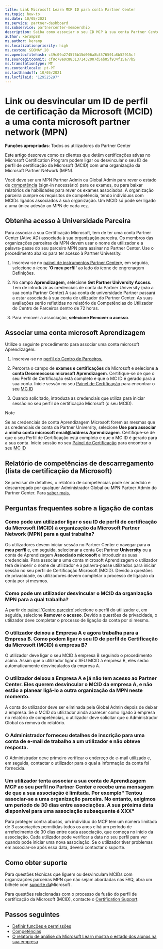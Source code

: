 ```yaml
---
title: Link Microsoft Learn MCP ID para conta Partner Center
ms.topic: how-to
ms.date: 10/05/2021
ms.service: partner-dashboard
ms.subservice: partnercenter-membership
description: Saiba como associar o seu ID MCP à sua conta Partner Center para que a sua empresa possa ver os caminhos de treino e aprendizagem que tomou em relação às competências.
author: keramp88
ms.author: keramp
ms.localizationpriority: high
ms.custom: SEOMAY.20
ms.openlocfilehash: c39c09a274576b15d006a8b3576501a8b52915cf
ms.sourcegitcommit: cf8c78e0c8831371432007d5ab05f934f15a77b5
ms.translationtype: MT
ms.contentlocale: pt-PT
ms.lasthandoff: 10/05/2021
ms.locfileid: "129525297"
---
```

# <a name="link-or-unlink-a-microsoft-certification-profile-id-mcid-to-a-microsoft-partner-network-mpn-account"></a>Link ou desvincular um ID de perfil de certificação da Microsoft (MCID) a uma conta microsoft partner network (MPN)

**Funções apropriadas**: Todos os utilizadores do Partner Center

Este artigo descreve como os clientes que detêm certificações ativas no Microsoft Certification Program podem ligar ou desvincular o seu ID de perfil de certificação da Microsoft (MCID) com uma organização da Microsoft Partner Network (MPN).

Você deve ser um MPN Partner Admin ou Global Admin para rever o estado de [competência](https://partner.microsoft.com/pcv/partnership/competencies) (sign-in necessário) para os exames, ou para baixar relatórios de habilidades para rever os exames associados. A organização parceira cumpre os requisitos de competência, tendo indivíduos com MCIDs ligados associados à sua organização. Um MCID só pode ser ligado a uma única adesão ao MPN de cada vez.

## <a name="get-partner-university-access"></a>Obtenha acesso à Universidade Parceira

Para associar a sua Certificação Microsoft, tem de ter uma conta Partner Center (Ative AD) associada à sua organização parceira. Os membros das organizações parceiras da MPN devem usar o nome de utilizador e a palavra-passe do seu parceiro MPN para assinar no Partner Center.
Use o procedimento abaixo para ter acesso à Partner University.

1. Inscreva-se no [painel de instrumentos Partner Center](https://partner.microsoft.com/dashboard/)e, em seguida, selecione o ícone **'O meu perfil'** ao lado do ícone de engrenagem Definições.

2. No campo **Aprendizagem,** selecione **Get Partner University Access**. Tem de introduzir as credenciais de conta da Partner University (não a sua conta Partner Center) A sua conta de universidade Partner passará a estar associada à sua conta de utilizador do Partner Center. As suas avaliações serão refletidas no relatório de Competências do Utilizador do Centro de Parceiros dentro de 72 horas.

3. Para remover a associação, **selecione Remover o acesso**.

## <a name="associate-a-microsoft-learning-account"></a>Associar uma conta microsoft Aprendizagem

Utilize o seguinte procedimento para associar uma conta microsoft Aprendizagem. 

1. Inscreva-se no [perfil do Centro de Parceiros.](https://partner.microsoft.com/pc/Users/MyAccount)

2. Percorra o campo de **exames e certificações** da Microsoft e selecione **a conta Desemescoso microsoft Aprendizagem**. Certifique-se de que o seu Perfil de Certificação está completo e que o MC ID é gerado para a sua conta. Inicie sessão no seu [Painel de Certificação](https://aka.ms/certdashboard) para encontrar o seu [MC ID](https://docs.microsoft.com/learn/certifications/find-mcid)

3. Quando solicitado, introduza as credenciais que utiliza para iniciar sessão no seu perfil de certificação Microsoft (o seu MCID).

> [!NOTE]
> Se as credenciais de conta Aprendizagem Microsoft forem as mesmas que as credenciais de conta da Partner University, selecione **Use para associar a minha conta microsoft email@address Aprendizagem**. Certifique-se de que o seu Perfil de Certificação está completo e que o MC ID é gerado para a sua conta. Inicie sessão no seu [Painel de Certificação](https://aka.ms/certdashboard) para encontrar o seu [MC ID](https://docs.microsoft.com/learn/certifications/find-mcid)

## <a name="download-skills-report-microsoft-certification-list"></a>Relatório de competências de descarregamento (lista de certificação da Microsoft)
Se precisar de detalhes, o relatório de competências pode ser acedido e descarregado por qualquer Administrador Global ou MPN Partner Admin do Partner Center. Para [saber mais.](./mpn-skills-report.md#view-skills-report-data)

## <a name="frequently-asked-questions-about-linking-accounts"></a>Perguntas frequentes sobre a ligação de contas

### <a name="how-can-a-user-link-their-microsoft-certification-profile-id-mcid-with-the-microsoft-partner-network-mpn-organization-they-work-for"></a>Como pode um utilizador ligar o seu ID de perfil de certificação da Microsoft (MCID) à organização da Microsoft Partner Network (MPN) para a qual trabalha?

Os utilizadores devem iniciar sessão no Partner Center e navegar para **o meu perfil** e, em seguida, selecionar a conta Get Partner **University** ou a conta de Aprendizagem **Associado microsoft** e introduzir as suas credenciais. Para associar a uma conta microsoft Aprendizagem o utilizador terá de inserir o nome de utilizador e a palavra-passe utilizados para iniciar sessão no seu perfil de Certificação Microsoft (MCID). Devido a questões de privacidade, os utilizadores devem completar o processo de ligação da conta por si mesmos.  

### <a name="how-can-a-user-unlink-their-mcid-from-the-mpn-organization-they-work-for"></a>Como pode um utilizador desvincular o MCID da organização MPN para a qual trabalha?

A partir do [painel 'Centro parceiro'](https://partner.microsoft.com/dashboard)selecione o perfil do utilizador e, em seguida, selecione **Remover o acesso**. Devido a questões de privacidade, o utilizador deve completar o processo de ligação da conta por si mesmo.

### <a name="the-user-left-company-a-and-now-works-for-company-b-how-can-they-link-their-microsoft-certification-profile-id-mcid-with-company-b"></a>O utilizador deixou a Empresa A e agora trabalha para a Empresa B. Como podem ligar o seu ID de perfil de Certificação da Microsoft (MCID) à empresa B?

O utilizador deve ligar o seu MCID à empresa B seguindo o procedimento acima. Assim que o utilizador ligar o SEU MCID à empresa B, eles serão automaticamente desvinculados da empresa A.

### <a name="the-user-left-company-a-and-no-longer-has-access-to-partner-center-they-want-to-unlink-their-mcid-from-company-a-and-are-not-planning-to-link-it-with-another-mpn-organization-at-the-moment"></a>O utilizador deixou a Empresa A e já não tem acesso ao Partner Center. Eles querem desvincular o MCID da empresa A, e não estão a planear ligá-lo a outra organização da MPN neste momento.

A conta do utilizador deve ser eliminada pela Global Admin depois de deixar a empresa. Se o MCID do utilizador ainda aparecer como ligado à empresa no relatório de competências, o utilizador deve solicitar que o Administrador Global os remova do relatório.

### <a name="the-admin-provided-sign-in-details-for-a-work-email-account-to-a-user-and-they-have-had-no-response"></a>O Administrador forneceu detalhes de inscrição para uma conta de e-mail de trabalho a um utilizador e não obteve resposta.

O Administrador deve primeiro verificar o endereço de e-mail utilizado e, em seguida, contactar o utilizador para o qual a informação da conta foi fornecida.

### <a name="a-user-tries-to-associate-their-mcp-learning-account-to-their-profile-in-partner-center-and-receives-a-message-that-their-association-is-limited-for-example-you-have-attempted-to-associate-with-a-partner-organization-however-we-require-a-period-of-30-days-between-associations-your-next-available-date-for-a-subsequent-association-is-xxx"></a>Um utilizador tenta associar a sua conta de Aprendizagem MCP ao seu perfil no Partner Center e recebe uma mensagem de que a sua associação é limitada. Por exemplo" Tentou associar-se a uma organização parceira. No entanto, exigimos um período de 30 dias entre associações. A sua próxima data disponível para uma associação subsequente é XXX"

Para proteger contra abusos, um indivíduo do MCP tem um número limitado de 3 associações permitidas todos os anos e há um período de arrefecimento de 30 dias entre cada associação, que começa no início da associação. Cada utilizador pode verificar a data no seu perfil para ver quando pode iniciar uma nova associação. Se o utilizador tiver problemas em associar-se após essa data, deverá contactar o suporte.  

## <a name="how-to-get-support"></a>Como obter suporte

Para questões técnicas que liguem ou desvinculam MCIDs com organizações parceiras MPN que não sejam abordadas nas FAQ, abra um bilhete com [suporte da](https://partner.microsoft.com/support)Microsoft .

Para questões relacionadas com o processo de fusão do perfil de certificação da Microsoft (MCID), contacte o [Certification Support](https://aka.ms/mcpforum).

## <a name="next-steps"></a>Passos seguintes

- [Definir funções e permissões](./permissions-overview.md)
- [Competências](https://partner.microsoft.com/membership/competencies)
- [O relatório de análise da Microsoft Learn mostra o estado dos alunos na sua empresa](ms-learn-analytics.md)
